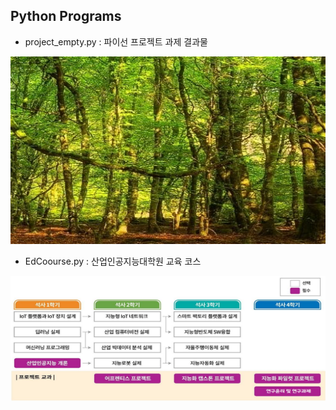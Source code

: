 ## Python Programs

- project_empty.py : 파이선 프로젝트 과제 결과물

<img src="./iForest.PNG"  width="640" height="300">

</p>

- EdCoourse.py : 산업인공지능대학원 교육 코스

<img src="./EdCoourse.JPG"  width="640" height="200">
